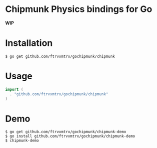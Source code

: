 Chipmunk Physics bindings for Go
================================

**WIP**

Installation
============

    $ go get github.com/ftrvxmtrx/gochipmunk/chipmunk

Usage
=====

```go
import (
  . "github.com/ftrvxmtrx/gochipmunk/chipmunk"
)
```

Demo
====

    $ go get github.com/ftrvxmtrx/gochipmunk/chipmunk-demo
    $ go install github.com/ftrvxmtrx/gochipmunk/chipmunk-demo
    $ chipmunk-demo
